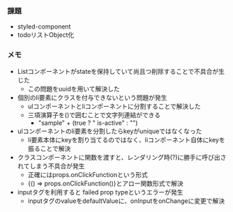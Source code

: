 ### 課題
- styled-component
- todoリストObject化


### メモ
- Listコンポーネントがstateを保持していて尚且つ削除することで不具合が生じた
    - この問題をuuidを用いて解決した
- 個別のli要素にクラスを付与できないという問題が発生
    - ulコンポーネントとliコンポーネントに分割することで解決した
    - 三項演算子を()で囲むことで文字列連結ができる
        - "sample" + (true ? " is-active" : "")
- ulコンポーネントのli要素を分割したらkeyがuniqueではなくなった
    - li要素本体にkeyを割り当てるのではなく、liコンポーネント自体にkeyを振ることで解決
- クラスコンポーネントに関数を渡すと、レンダリング時(?)に勝手に呼び出されてしまう不具合が発生
    - 正確にはprops.onClickFunctionという形式
    - {() => props.onClickFunction()}とアロー関数形式で解決
- inputタグを利用すると failed prop typeというエラーが発生
    - inputタグのvalueをdefaultValueに、onInputをonChangeに変更で解決

